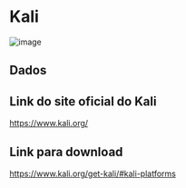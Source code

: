 

# Kali


![image](https://github.com/user-attachments/assets/e848523c-ef99-432c-aa51-60625b09f3a7)


## Dados



## Link do site oficial do Kali

https://www.kali.org/


## Link para download


https://www.kali.org/get-kali/#kali-platforms
